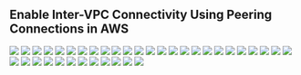 ## Enable Inter-VPC Connectivity Using Peering Connections in AWS

<img src="assets/images/AWS Peering 1.png">
<img src="assets/images/AWS Peering 2.png">
<img src="assets/images/AWS Peering 3.png">
<img src="assets/images/AWS Peering 4.png">
<img src="assets/images/AWS Peering 5.png">
<img src="assets/images/AWS Peering 6.png">
<img src="assets/images/AWS Peering 7.png">
<img src="assets/images/AWS Peering 8.png">
<img src="assets/images/AWS Peering 9.png">
<img src="assets/images/AWS Peering 10.png">
<img src="assets/images/AWS Peering 11.png">
<img src="assets/images/AWS Peering 12.png">
<img src="assets/images/AWS Peering 13.png">
<img src="assets/images/AWS Peering 14.png">
<img src="assets/images/AWS Peering 15.png">
<img src="assets/images/AWS Peering 16.png">
<img src="assets/images/AWS Peering 17.png">
<img src="assets/images/AWS Peering 18.png">
<img src="assets/images/AWS Peering 19.png">
<img src="assets/images/AWS Peering 20.png">
<img src="assets/images/AWS Peering 21.png">
<img src="assets/images/AWS Peering 22.png">
<img src="assets/images/AWS Peering 23.png">
<img src="assets/images/AWS Peering 24.png">
<img src="assets/images/AWS Peering 25.png">
<img src="assets/images/AWS Peering 26.png">
<img src="assets/images/AWS Peering 27.png">
<img src="assets/images/AWS Peering 28.png">
<img src="assets/images/AWS Peering 29.png">
<img src="assets/images/AWS Peering 30.png">
<img src="assets/images/AWS Peering 31.png">
<img src="assets/images/AWS Peering 32.png">
<img src="assets/images/AWS Peering 33.png">
<img src="assets/images/AWS Peering 34.png">
<img src="assets/images/AWS Peering 35.png">
<img src="assets/images/AWS Peering 36.png">
<img src="assets/images/AWS Peering 37.png">




